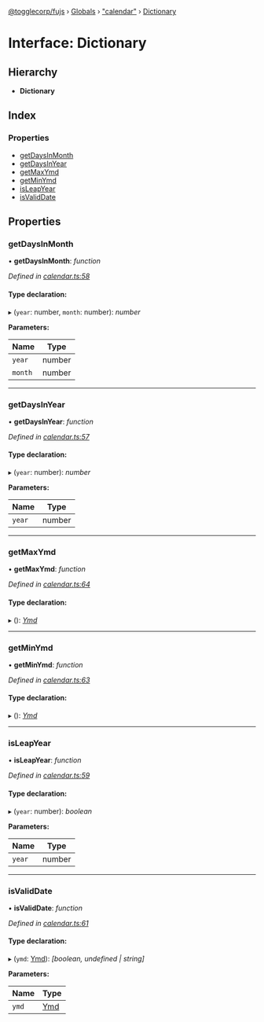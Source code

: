 [@togglecorp/fujs](../README.md) › [Globals](../globals.md) › ["calendar"](../modules/_calendar_.md) › [Dictionary](_calendar_.dictionary.md)

# Interface: Dictionary

## Hierarchy

* **Dictionary**

## Index

### Properties

* [getDaysInMonth](_calendar_.dictionary.md#getdaysinmonth)
* [getDaysInYear](_calendar_.dictionary.md#getdaysinyear)
* [getMaxYmd](_calendar_.dictionary.md#getmaxymd)
* [getMinYmd](_calendar_.dictionary.md#getminymd)
* [isLeapYear](_calendar_.dictionary.md#isleapyear)
* [isValidDate](_calendar_.dictionary.md#isvaliddate)

## Properties

###  getDaysInMonth

• **getDaysInMonth**: *function*

*Defined in [calendar.ts:58](https://github.com/toggle-corp/fujs/blob/e17c407/src/calendar.ts#L58)*

#### Type declaration:

▸ (`year`: number, `month`: number): *number*

**Parameters:**

Name | Type |
------ | ------ |
`year` | number |
`month` | number |

___

###  getDaysInYear

• **getDaysInYear**: *function*

*Defined in [calendar.ts:57](https://github.com/toggle-corp/fujs/blob/e17c407/src/calendar.ts#L57)*

#### Type declaration:

▸ (`year`: number): *number*

**Parameters:**

Name | Type |
------ | ------ |
`year` | number |

___

###  getMaxYmd

• **getMaxYmd**: *function*

*Defined in [calendar.ts:64](https://github.com/toggle-corp/fujs/blob/e17c407/src/calendar.ts#L64)*

#### Type declaration:

▸ (): *[Ymd](../classes/_calendar_.ymd.md)*

___

###  getMinYmd

• **getMinYmd**: *function*

*Defined in [calendar.ts:63](https://github.com/toggle-corp/fujs/blob/e17c407/src/calendar.ts#L63)*

#### Type declaration:

▸ (): *[Ymd](../classes/_calendar_.ymd.md)*

___

###  isLeapYear

• **isLeapYear**: *function*

*Defined in [calendar.ts:59](https://github.com/toggle-corp/fujs/blob/e17c407/src/calendar.ts#L59)*

#### Type declaration:

▸ (`year`: number): *boolean*

**Parameters:**

Name | Type |
------ | ------ |
`year` | number |

___

###  isValidDate

• **isValidDate**: *function*

*Defined in [calendar.ts:61](https://github.com/toggle-corp/fujs/blob/e17c407/src/calendar.ts#L61)*

#### Type declaration:

▸ (`ymd`: [Ymd](../classes/_calendar_.ymd.md)): *[boolean, undefined | string]*

**Parameters:**

Name | Type |
------ | ------ |
`ymd` | [Ymd](../classes/_calendar_.ymd.md) |
